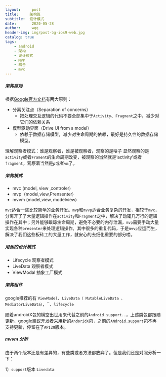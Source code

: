 ```yaml
---
layout:     post
title:     架构篇
subtitle:  设计模式
date:       2020-05-28
author:     wqq
header-img: img/post-bg-ios9-web.jpg
catalog: true
tags:
    - android
    - 架构
    - 设计模式
    - MVP
    - 耦合
    - mvc
---
```


##### 架构原则
根据[Google官方文档](https://developer.android.com/jetpack/docs/guide?hl=zh-cn)有两大原则：
+ 分离关注点（Separation of concerns）
  + 把处理交互逻辑的代码不要全部集中于`Activity`、`Fragment`之中，减少对它们的依赖关系
+ 模型驱动界面（Drive UI from a model）
  + 依赖于数据存储模型，减少对生命周期的依赖，最好是持久性的数据存储模型。

理解观察者模式：谁是观察者，谁是被观察者，观察的是啥子
显然观察的是`activity`或者`Frament`的生命周期改变，被观察的当然就是‘activity’或者`fragment`，观察着当然是`p`或者`vm`了。

##### 架构模式
+ mvc (model, view ,controler)
+ mvp（model,view,Prensenter)
+ mvvm (model,view, modelview)

`mvc`适合一些比较简单的业务开发。`mvp`和`mvvp`适合业务复杂的开发，相较于`mvc`，分离开了了大量逻辑操作在`activity`和`Fragment`之中，解决了动辄几万行的逻辑操作在其中；另外能够跟踪生命周期，避免不必要的内存泄漏，`mvp`需要手动大量实现各种`presenter`来处理逻辑操作，其中很多的重复代码，于是`mvvp`应运而生，解决了我们这些板砖工的大量工作，就安心的去细化重要的部分喽。

##### 用到的设计模式
+ Lifecycle 观察者模式
+ LiveData  观察者模式
+ ViewModal 抽象工厂模式

##### 架构组件
google推荐的有 `ViewModel`、`LiveData（ MutableLiveData ，MediatorLiveData）`，``、`lifecycle`

随着androidX包的横空出世用来代替之前的`Android.support..`，上述类包都跟随更新，google建议开发者采用新的`AndoridX`包，之前的`ANdroid.support`包不再支持更新，停留在了`API28`版本。

##### mvvm 分析
由于两个版本还是有差异的，有些类或者方法都放弃了。但是我们还是对照分析一下：

1）`support`版本
`Livedata` 
